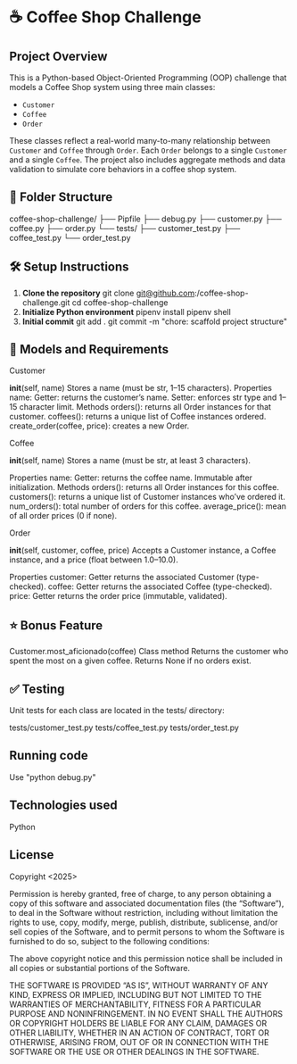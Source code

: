 # ☕ Coffee Shop Challenge

## Project Overview

This is a Python-based Object-Oriented Programming (OOP) challenge that models a Coffee Shop system using three main classes:

- `Customer`
- `Coffee`
- `Order`

These classes reflect a real-world many-to-many relationship between `Customer` and `Coffee` through `Order`. Each `Order` belongs to a single `Customer` and a single `Coffee`. The project also includes aggregate methods and data validation to simulate core behaviors in a coffee shop system.

## 📁 Folder Structure
coffee-shop-challenge/
├── Pipfile
├── debug.py
├── customer.py
├── coffee.py
├── order.py
└── tests/
├── customer_test.py
├── coffee_test.py
└── order_test.py

## 🛠 Setup Instructions

1. **Clone the repository**
   git clone git@github.com:<your-username>/coffee-shop-challenge.git
   cd coffee-shop-challenge
2. **Initialize Python environment**
pipenv install
pipenv shell
3. **Initial commit**
git add .
git commit -m "chore: scaffold project structure"

## 🧩 Models and Requirements
Customer

__init__(self, name)
Stores a name (must be str, 1–15 characters).
Properties
name:
Getter: returns the customer’s name.
Setter: enforces str type and 1–15 character limit.
Methods
orders(): returns all Order instances for that customer.
coffees(): returns a unique list of Coffee instances ordered.
create_order(coffee, price): creates a new Order.

Coffee

__init__(self, name)
Stores a name (must be str, at least 3 characters).

Properties
name:
Getter: returns the coffee name.
Immutable after initialization.
Methods
orders(): returns all Order instances for this coffee.
customers(): returns a unique list of Customer instances who’ve ordered it.
num_orders(): total number of orders for this coffee.
average_price(): mean of all order prices (0 if none).

Order

__init__(self, customer, coffee, price)
Accepts a Customer instance, a Coffee instance, and a price (float between 1.0–10.0).

Properties
customer: Getter returns the associated Customer (type-checked).
coffee: Getter returns the associated Coffee (type-checked).
price: Getter returns the order price (immutable, validated).

## ⭐ Bonus Feature
Customer.most_aficionado(coffee)
Class method
Returns the customer who spent the most on a given coffee.
Returns None if no orders exist.

## ✅ Testing
Unit tests for each class are located in the tests/ directory:

tests/customer_test.py
tests/coffee_test.py
tests/order_test.py

## Running code
Use "python debug.py" 

## Technologies used
Python

## License

Copyright <2025> <Kelly>

Permission is hereby granted, free of charge, to any person obtaining a copy of this software and associated documentation files (the “Software”), to deal in the Software without restriction, including without limitation the rights to use, copy, modify, merge, publish, distribute, sublicense, and/or sell copies of the Software, and to permit persons to whom the Software is furnished to do so, subject to the following conditions:

The above copyright notice and this permission notice shall be included in all copies or substantial portions of the Software.

THE SOFTWARE IS PROVIDED “AS IS”, WITHOUT WARRANTY OF ANY KIND, EXPRESS OR IMPLIED, INCLUDING BUT NOT LIMITED TO THE WARRANTIES OF MERCHANTABILITY, FITNESS FOR A PARTICULAR PURPOSE AND NONINFRINGEMENT. IN NO EVENT SHALL THE AUTHORS OR COPYRIGHT HOLDERS BE LIABLE FOR ANY CLAIM, DAMAGES OR OTHER LIABILITY, WHETHER IN AN ACTION OF CONTRACT, TORT OR OTHERWISE, ARISING FROM, OUT OF OR IN CONNECTION WITH THE SOFTWARE OR THE USE OR OTHER DEALINGS IN THE SOFTWARE.

